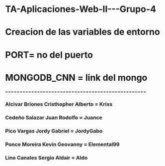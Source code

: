 # TA-Aplicaciones-Web-II---Grupo-4

# Creacion de las variables de entorno

# PORT= no del puerto

# MONGODB_CNN = link del mongo

=================================================

### Alcivar Briones Cristhopher Alberto = Krixs

### Cedeño Salazar Juan Rodolfo = Juance

### Pico Vargas Jordy Gabriel = JordyGabo

### Ponce Moreira Kevin Geovanny = Elemental99

### Lino Canales Sergio Aldair = Aldo
